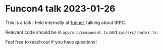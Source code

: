 # Funcon4 talk 2023-01-26

This is a talk I held internally at [funnel](https://funnel.io), talking about tRPC.

Relevant code should be in `app/src/component.ts` and `api/src/router.ts`. 

Feel free to reach out if you have questions!

